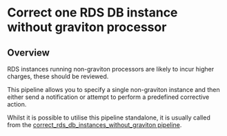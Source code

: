 # Correct one RDS DB instance without graviton processor

## Overview

RDS instances running non-graviton processors are likely to incur higher charges, these should be reviewed.

This pipeline allows you to specify a single non-graviton instance and then either send a notification or attempt to perform a predefined corrective action.

Whilst it is possible to utilise this pipeline standalone, it is usually called from the [correct_rds_db_instances_without_graviton pipeline](https://hub.flowpipe.io/mods/turbot/aws-thrifty/pipelines/aws_thrifty.pipeline.correct_rds_db_instances_without_graviton).